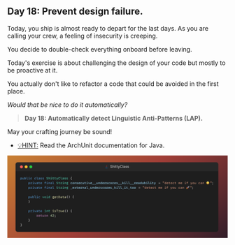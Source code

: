 ## Day 18: Prevent design failure.

Today, you ship is almost ready to depart for the last days.
As you are calling your crew, a feeling of insecurity is creeping.

You decide to double-check everything onboard before leaving.

Today's exercise is about challenging the design of your code but
mostly to be proactive at it.

You actually don't like to refactor a code that
could be avoided in the first place.

_Would that be nice to do it automatically?_

> **Day 18: Automatically detect Linguistic Anti-Patterns (LAP).**

May your crafting journey be sound!

- <u>💡HINT:</u> Read the ArchUnit documentation for Java.

![snippet of the day](snippet.png)